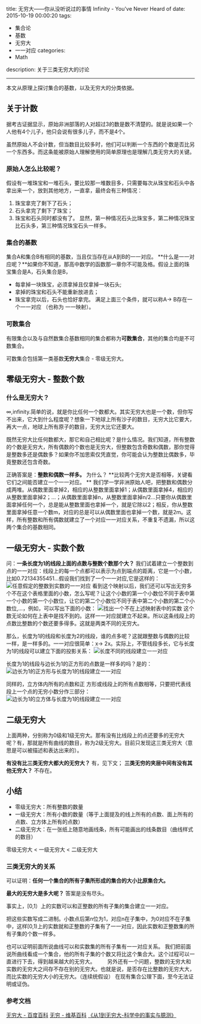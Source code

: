 title: 无穷大——你从没听说过的事情 Infinity - You've Never Heard of
date: 2015-10-19 00:00:20
tags: 
- 集合论
- 基数
- 无穷大
- 一一对应
categories:
- Math

description: 关于三类无穷大的讨论

---
本文从原理上探讨集合的基数，以及无穷大的分类依据。
<!--more-->

## 关于计数
据考古证据显示，原始非洲部落的人对超过3的数是数不清楚的。就是说如果一个人他有4个儿子，他只会说有很多儿子，而不是4个。

虽然原始人不会计数，但当数目比较多时，他们可以判断一个东西的个数是否比另一个东西多。而这条能被原始人理解使用的简单原理也是理解几类无穷大的关键。

### 原始人怎么比较呢？
假设有一堆珠宝和一堆石头，要比较那一堆数目多，只需要每次从珠宝和石头中各拿出来一个，放到其他地方，一直拿，最终会有三种情况：
1. 珠宝拿完了剩下了石头；
2. 石头拿完了剩下了珠宝；
3. 珠宝和石头同时都没有了。
显然，第一种情况石头比珠宝多，第二种情况珠宝比石头多，第三种情况珠宝石头一样多。

### 集合的基数
集合A和集合B有相同的基数，当且仅当存在从A到B的一一对应。
**什么是一一对应呢？**如果你不知道，那高中数学的函数那一章你不可能及格。假设上面的珠宝集合是A，石头集合是B，
* 每拿掉一块珠宝，必须拿掉且仅拿掉一块石头;
* 拿掉的珠宝和石头不能重新放进去；
* 珠宝拿完以后，石头也恰好拿完。
满足上面三个条件，就可以称A-> B存在一个一一对应 （也称为 一一映射）。

### 可数集合
有限集合以及与自然数集合基数相同的集合都称为**可数集合**，其他的集合均是不可数集合。

可数集合包括第一类基数**无穷大**集合 - 零级无穷大。

## 零级无穷大  - 整数个数
### 什么是无穷大？
∞,infinity.简单的说，就是你比任何一个数都大。其实无穷大也是一个数，但你写不出来，它大到什么程度呢？想象一下地球上所有沙子的数目，无穷大比它要大，再大一点，地球上所有原子的数目，无穷大比它还要大。

既然无穷大比任何数都大，那它和自己相比呢？是什么情况。我们知道，所有整数的个数是无穷大，所有偶数的个数也是无穷大，但整数包含奇数和偶数，那你觉得是整数多还是偶数多？如果你不加思索仅凭直觉，你可能会认为整数比偶数多，毕竟整数还包含奇数。

正确答案是：**整数和偶数一样多。** 为什么？
**比较两个无穷大是否相等，关键看它们之间能否建立一个一一对应。 **
我们学一学非洲原始人吧，把整数和偶数分成两堆。从偶数里面拿掉2，相应的从整数里面拿掉1；从偶数里面拿掉4，相应的从整数里面拿掉2；...；从偶数里面拿掉n，从整数里面拿掉n/2...只要你从偶数里面拿掉任何一个，总是能从整数里面也拿掉一个，就是它除以2；相反，你从整数里面拿掉任意一个数m，对应的总是可以从偶数里面也拿掉一个数，就是2m。这样，所有整数和所有偶数就建立了一个对应一一对应关系，不重复不遗漏，所以这两个集合的基数相同。

## 一级无穷大  - 实数个数
问：**一条长度为1的线段上面的点数与整数个数那个大？**
我们试着建立一个整数到点的一一对应：线段上的每一个点都可以表示为点到端点的距离，它是一个小数，比如0.72134355451...假设我们找到了一个一一对应,它是这样的：
![任意假定的整数到实数的一一对应](http://7xn1o8.com1.z0.glb.clouddn.com/infinity1.png)
看到这个映射以后，我们还可以写出无穷多个不在这个表格里面的小数，怎么写呢？让这个小数的第一个小数位不同于表中第一个小数的第一个小数位，让它的第二个小数位不同于表中第二个小数的第二个小数位,...，例如，可以写出下面的小数：
![找出一个不在上述映射表中的实数](http://7xn1o8.com1.z0.glb.clouddn.com/infinity2.png)
这个数无论如何在上表中是找不到的。这样一一对应就建立不起来。所以这条线段上的点数比整数的个数还要多得多。这就是两类不同的无穷大。

那么，长度为1的线段和长度为2的线段，谁的点多呢？这就跟整数与偶数的比较一样，是一样多的。一一对应很简单：x-> 2x。实际上，不管线段多长，它与长度为1的线段可以建立下面的投影关系：
![长度不同的线段建立一一对应](http://7xn1o8.com1.z0.glb.clouddn.com/infinity3.png)

长度为1的线段与边长为1的正方形的点数是一样多的吗？是的：
![边长为1的正方形与长度为1的线段建立一一对应](http://7xn1o8.com1.z0.glb.clouddn.com/infinity4.png)

同样的，立方体内所有的点数和正 方形或线段上的所有点数相等，只要把代表线段上一个点的无穷小数分作三部分：
![边长为1的立方体与长度为1的线段建立一一对应](http://7xn1o8.com1.z0.glb.clouddn.com/infinity5.png)

## 二级无穷大
上面两种，分别称为0级和1级无穷大。那有没有比线段上的点还要多的无穷大呢？有，那就是所有曲线的数目，称为2级无穷大。目前只发现这三类无穷大（意思是可以被描述和表达出来的）。

**有没有比三类无穷大都大的无穷大？**
有，见下文；
**三类无穷的夹层中间有没有其他无穷大？**
不存在。


## 小结
* 零级无穷大：所有整数的数量
* 一级无穷大：所有小数的数量（等于上面提及的线上所有的点数、面上所有的点数、立方体上所有的点数）
* 二级无穷大：在一张纸上随意地画线条，所有可能画出的线条数目（曲线样式的数目）

零级无穷大 < 一级无穷大 < 二级无穷大
### 三类无穷大的关系
可以证明：**任何一个集合的所有子集所形成的集合的大小比原集合大。**

**最大的无穷大是多大呢？**
答案是没有尽头。


事实上，[0,1）上的实数可以和正整数的所有子集的集合建立一一对应。

把这些实数写成二进制。小数点后第n位为1，对应n在子集中，为0对应不在子集中，这样[0,1)上的实数就和正整数的子集有了一一对应，因此实数和正整数集的所有子集的个数一样多。

也可以证明前面所说曲线可以和实数集的所有子集有一一对应关系。
我们把前面说所曲线看成一个集合，他的所有子集的个数又将比这个集合大。这个过程可以一直进行下去，得到越来越大的无穷大。
　　另外还有一个问题，整数的无穷大和实数的无穷大之间存不存在别的无穷大。也就是说，是否存在比整数的无穷大大，而比实数的无穷大小的无穷大。（连续统假设）
在现有集合公理下面，至今无法证明或证伪。

### 参考文档
[无穷大 - 百度百科](http://baike.baidu.com/view/530029.htm)
[无穷 - 维基百科](https://zh.wikipedia.org/zh/%E6%97%A0%E7%A9%B7)
[《从1到无穷大-科学中的事实与臆测》]()







